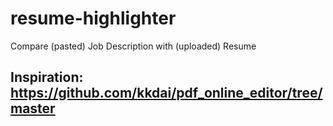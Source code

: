 # resume-highlighter

Compare (pasted) Job Description with (uploaded) Resume

## Inspiration: https://github.com/kkdai/pdf_online_editor/tree/master

